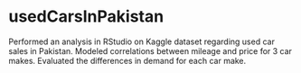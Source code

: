 # usedCarsInPakistan
Performed an analysis in RStudio on Kaggle dataset regarding used car sales in Pakistan. Modeled correlations between mileage and price for 3 car makes. Evaluated the differences in demand for each car make.

